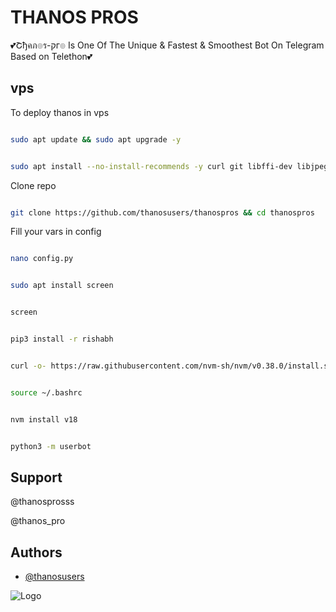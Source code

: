 # THANOS PROS

💕Շђคภ๏ร-קг๏ Is One Of The Unique & Fastest & Smoothest Bot On Telegram Based on Telethon💕

## vps

To deploy thanos in vps

```bash

sudo apt update && sudo apt upgrade -y

```

```bash

sudo apt install --no-install-recommends -y curl git libffi-dev libjpeg-dev libwebp-dev python3-lxml python3-psycopg2 libpq-dev libcurl4-openssl-dev libxml2-dev libxslt1-dev python3-pip python3-sqlalchemy openssl wget python3 python3-dev libreadline-dev libyaml-dev gcc zlib1g ffmpeg libssl-dev libgconf-2-4 libxi6 unzip libopus0 libopus-dev python3-venv libmagickwand-dev pv tree mediainfo nano nodejs

```

Clone repo

```bash

git clone https://github.com/thanosusers/thanospros && cd thanospros

```

Fill your vars in config

```bash

nano config.py

```

```bash

sudo apt install screen

```

```bash

screen

```

```bash

pip3 install -r rishabh

```

```bash

curl -o- https://raw.githubusercontent.com/nvm-sh/nvm/v0.38.0/install.sh | bash

```

```bash

source ~/.bashrc

```

```bash

nvm install v18

```

```bash

python3 -m userbot

```

## Support

@thanosprosss

@thanos_pro

## Authors

- [@thanosusers](https://www.github.com/thanosusers)

![Logo](https://github.com/thanosusers/thanospros/blob/main/userbot/helpers/resources/pics/main.jpg)

